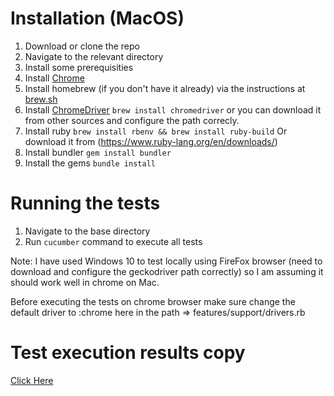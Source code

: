 # Installation (MacOS)

1. Download or clone the repo
2. Navigate to the relevant directory
3. Install some prerequisities
4. Install [Chrome](https://www.google.com/intl/en_uk/chrome/browser/desktop/index.html)
5. Install homebrew (if you don't have it already) via the instructions at [brew.sh](http://brew.sh/)
6. Install [ChromeDriver](https://sites.google.com/a/chromium.org/chromedriver/) `brew install chromedriver` or you can download it from other sources and configure the path correcly.
7. Install ruby `brew install rbenv && brew install ruby-build` Or download it from (https://www.ruby-lang.org/en/downloads/)
8. Install bundler `gem install bundler`
9. Install the gems `bundle install`

# Running the tests

1. Navigate to the base directory
2. Run `cucumber` command to execute all tests

Note: I have used Windows 10 to test locally using FireFox browser (need to download and configure the geckodriver path correctly) so I am assuming it should work well in chrome on Mac.

Before executing the tests on chrome browser make sure change the default driver to :chrome here in the path => features/support/drivers.rb

# Test execution results copy

[Click Here](https://user-images.githubusercontent.com/17201230/34749126-a3183cb4-f597-11e7-83ab-32b91c34e700.PNG)
